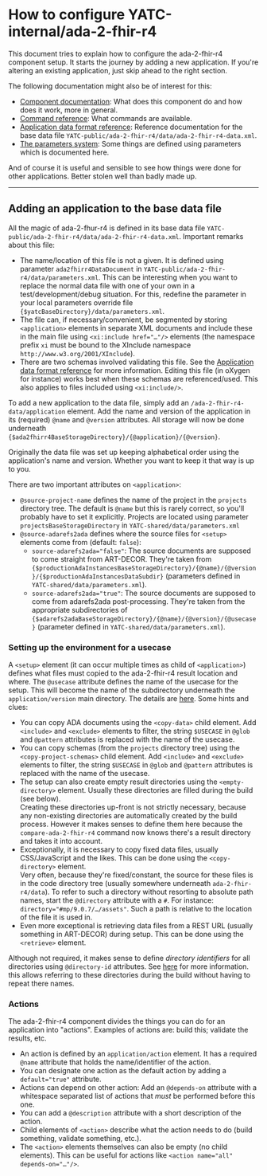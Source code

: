 # How to configure YATC-internal/ada-2-fhir-r4

This document tries to explain how to configure the ada-2-fhir-r4 component setup. It starts the journey by adding a new application. If you're altering an existing application, just skip ahead to the right section.

The following documentation might also be of interest for this:

* [Component documentation](component-documentation.md): What does this component do and how does it work, more in general.
* [Command reference](commands.md): What commands are available.
* [Application data format reference](data-format-reference.md): Reference documentation for the base data file `YATC-public/ada-2-fhir-r4/data/ada-2-fhir-r4-data.xml`.
* [The parameters system](../../../YATC-shared/doc/parameters-system.md): Some things are defined using parameters which is documented here.

And of course it is useful and sensible to see how things were done for other applications. Better stolen well than badly made up.

-----

## Adding an application to the base data file

All the magic of ada-2-fhur-r4 is defined in its base data file `YATC-public/ada-2-fhir-r4/data/ada-2-fhir-r4-data.xml`.  Important remarks about this file:

* The name/location of this file is not a given. It is defined using parameter `ada2fhirr4DataDocument` in `YATC-public/ada-2-fhir-r4/data/parameters.xml`. This can be interesting when you want to replace the normal data file with one of your own in a test/development/debug situation. For this, redefine the parameter in your local parameters override file `{$yatcBaseDirectory}/data/parameters.xml`.
* The file can, if necessary/convenient, be segmented by storing `<application>` elements in separate XML documents and include these in the main file using `<xi:include href="…"/>` elements (the namespace prefix `xi` must be bound to the XInclude namespace `http://www.w3.org/2001/XInclude`).
* There are two schemas involved validating this file. See the [Application data format reference](data-format-reference.md) for more information. Editing this file (in oXygen for instance) works best when these schemas are referenced/used. This also applies to files included using `<xi:include/>`.

To add a new application to the data file, simply add an `/ada-2-fhir-r4-data/application` element. Add the name and version of the application in its (required) `@name` and `@version` attributes. All storage will now be done underneath `{$ada2fhirr4BaseStorageDirectory}/{@application}/{@version}`.

Originally the data file was set up keeping alphabetical order using the application's name and version. Whether you want to keep it that way is up to you.

There are two important attributes on `<application>`:

* `@source-project-name` defines the name of the project in the `projects` directory tree. The default is `@name` but this is rarely correct, so you'll probably have to set it explicitly. Projects are located using parameter `projectsBaseStorageDirectory` in `YATC-shared/data/parameters.xml`
* `@source-adarefs2ada` defines where the source files for `<setup>` elements come from (default: `false`):
  * `source-adarefs2ada="false"`: The source documents are supposed to come straight from ART-DECOR. They're taken from `{$productionAdaInstancesBaseStorageDirectory}/{@name}/{@version}/{$productionAdaInstancesDataSubdir}` (parameters defined in `YATC-shared/data/parameters.xml`).
  * `source-adarefs2ada="true"`: The source documents are supposed to come from adarefs2ada post-processing. They're taken from the appropriate subdirectories of `{$adarefs2adaBaseStorageDirectory}/{@name}/{@version}/{@usecase}` (parameter defined in `YATC-shared/data/parameters.xml`).
  
  
### Setting up the environment for a usecase

A `<setup>` element (it can occur multiple times as child of `<application>`) defines what files must copied to the ada-2-fhir-r4 result location  and where. The `@usecase` attribute defines the name of the usecase for the setup. This will become the name of the subdirectory underneath the `application/version` main directory. The details are [here](data-format-reference.md#setup-element). Some hints and clues:

* You can copy ADA documents using the `<copy-data>` child element. Add `<include>` and `<exclude>` elements to filter, the string `$USECASE` in `@glob` and `@pattern` attributes is replaced with the name of the usecase.
* You can copy schemas (from the `projects` directory tree) using the `<copy-project-schemas>` child element. Add `<include>` and `<exclude>` elements to filter, the string `$USECASE` in `@glob` and `@pattern` attributes is replaced with the name of the usecase.
* The setup can also create empty result directories using the `<empty-directory>` element. Usually these directories are filled during the build (see below).<br/>Creating these directories up-front is not strictly necessary, because any non-existing directories are automatically created by the build process. However it makes senses to define them here because the `compare-ada-2-fhir-r4` command now knows there's a result directory and takes it into account. 
* Exceptionally, it is necessary to copy fixed data files, usually CSS/JavaScript and the likes. This can be done using the `<copy-directory>` element.<br/>Very often, because they're fixed/constant, the source for these files is in the code directory tree (usually somewhere underneath `ada-2-fhir-r4/data`). To refer to such a directory without resorting to absolute path names, start the `@directory` attribute with a `#`. For instance: `directory="#mp/9.0.7/…/assets"`. Such a path is relative to the location of the file it is used in.
* Even more exceptional is retrieving data files from a REST URL (usually something in ART-DECOR) during setup. This can be done using the `<retrieve>` element.

Although not required, it makes sense to define *directory identifiers* for all directories using `@directory-id` attributes. See [here](data-format-reference.md#resolving-directory-attribute) for more information. this allows referring to these directories during the build without having to repeat there names.

### Actions

The ada-2-fhir-r4 component divides the things you can do for an application into "actions". Examples of actions are: build this; validate the results, etc.

* An action is defined by an `application/action` element. It has a required `@name` attribute that holds the name/identifier of the action.
* You can designate one action as the default action by adding a `default="true"` attribute.
* Actions can depend on other action: Add an `@depends-on` attribute with a whitespace separated list of actions that *must* be performed before this one.
* You can add a `@description` attribute with a short description of the action.
* Child elements of `<action>` describe what the action needs to do (build something, validate something, etc.).
* The `<action>` elements themselves can also be empty (no child elements). This can be useful for actions like `<action name="all" depends-on="…"/>`.

